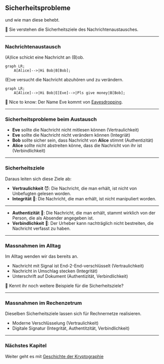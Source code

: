 ## Sicherheitsprobleme

und wie man diese behebt.

🎯 Sie verstehen die Sicherheitsziele des Nachrichtenaustausches.

---
### Nachrichtenaustausch

(A)lice schickt eine Nachricht an (B)ob.

```mermaid
graph LR;
    A[Alice]-->|Hi Bob|B[Bob];
```

(E)ve versucht die Nachricht abzuhören und zu verändern.

```mermaid
graph LR;
    A[Alice]-->|Hi Bob|E[Eve]-->|Pls give money|B[Bob];
```

🧠 Nice to know: Der Name Eve kommt von [Eavesdropping](https://en.wikipedia.org/wiki/Eavesdropping).

---
### Sicherheitsprobleme beim Austausch

* **Eve** sollte die Nachricht nicht mitlesen können (Vertraulichkeit)
* **Eve** sollte die Nachricht nicht verändern können (Integriät)
* **Bob** sollte sicher sein, dass Nachricht von **Alice** stimmt (Authentizität)
* **Alice** sollte nicht abstreiten könne, dass die Nachricht von ihr ist (Verbindlichkeit)

---
### Sicherheitsziele

Daraus leiten sich diese Ziele ab:

* **Vertraulichkeit** 😈: Die Nachricht, die man erhält, ist nicht von Unbefugten gelesen worden.
* **Integrität** 💎: Die Nachricht, die man erhält, ist nicht manipuliert worden.

---

* **Authentizität** 🙋‍: Die Nachricht, die man erhält, stammt wirklich von der Person, die als Absender angegeben ist.
* **Verbindlichkeit** 📝: Der Urheber kann nachträglich nicht bestreiten, die Nachricht verfasst zu haben.

---
### Massnahmen im Alltag

Im Alltag wenden wir das bereits an.

* Nachricht mit Signal ist End-2-End-verschlüsselt (Vertraulichkeit)
* Nachricht in Umschlag stecken (Integrität)
* Unterschrift auf Dokument (Authentizität, Verbindlichkeit)

🤔 Kennt ihr noch weitere Beispiele für die Sicherheitsziele?

---
### Massnahmen im Rechenzetrum

Dieselben Sicherheitsziele lassen sich für Rechnernetze realisieren.

* Moderne Verschlüsselung (Vertraulichkeit)
* Digitale Signatur (Integrität, Authentitzität, Verbindlichkeit)

---
### Nächstes Kapitel

Weiter geht es mit [Geschichte der Kryptographie](slides1.md)